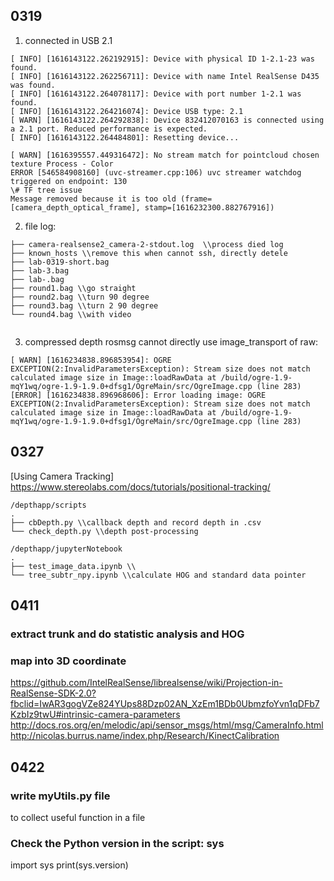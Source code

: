 ## 0319
1. connected in USB 2.1
```
[ INFO] [1616143122.262192915]: Device with physical ID 1-2.1-23 was found.
[ INFO] [1616143122.262256711]: Device with name Intel RealSense D435 was found.
[ INFO] [1616143122.264078117]: Device with port number 1-2.1 was found.
[ INFO] [1616143122.264216074]: Device USB type: 2.1
[ WARN] [1616143122.264292838]: Device 832412070163 is connected using a 2.1 port. Reduced performance is expected.
[ INFO] [1616143122.264484801]: Resetting device...
```

```
[ WARN] [1616395557.449316472]: No stream match for pointcloud chosen texture Process - Color
ERROR [546584908160] (uvc-streamer.cpp:106) uvc streamer watchdog triggered on endpoint: 130
\# TF tree issue
Message removed because it is too old (frame=[camera_depth_optical_frame], stamp=[1616232300.882767916])
```

2. file log:
```
├── camera-realsense2_camera-2-stdout.log  \\process died log  
├── known_hosts \\remove this when cannot ssh, directly detele  
├── lab-0319-short.bag  
├── lab-3.bag  
├── lab-.bag  
├── round1.bag \\go straight  
├── round2.bag \\turn 90 degree  
├── round3.bag \\turn 2 90 degree  
└── round4.bag \\with video   
 
```

3. compressed depth rosmsg cannot directly use image_transport of raw:
```
[ WARN] [1616234838.896853954]: OGRE EXCEPTION(2:InvalidParametersException): Stream size does not match calculated image size in Image::loadRawData at /build/ogre-1.9-mqY1wq/ogre-1.9-1.9.0+dfsg1/OgreMain/src/OgreImage.cpp (line 283)
[ERROR] [1616234838.896968606]: Error loading image: OGRE EXCEPTION(2:InvalidParametersException): Stream size does not match calculated image size in Image::loadRawData at /build/ogre-1.9-mqY1wq/ogre-1.9-1.9.0+dfsg1/OgreMain/src/OgreImage.cpp (line 283)
```


## 0327
[Using Camera Tracking]
https://www.stereolabs.com/docs/tutorials/positional-tracking/
```
/depthapp/scripts
.
├── cbDepth.py \\callback depth and record depth in .csv  
└── check_depth.py \\depth post-processing  

/depthapp/jupyterNotebook
.
├── test_image_data.ipynb \\
└── tree_subtr_npy.ipynb \\calculate HOG and standard data pointer

```

## 0411
### extract trunk and do statistic analysis and HOG
### map into 3D coordinate
https://github.com/IntelRealSense/librealsense/wiki/Projection-in-RealSense-SDK-2.0?fbclid=IwAR3gogVZe824YUps88Dzp02AN_XzEm1BDb0UbmzfoYvn1qDFb7KzbIz9twU#intrinsic-camera-parameters  
http://docs.ros.org/en/melodic/api/sensor_msgs/html/msg/CameraInfo.html  
http://nicolas.burrus.name/index.php/Research/KinectCalibration  

## 0422
### write myUtils.py file
to collect useful function in a file
### Check the Python version in the script: sys
import sys
print(sys.version)
